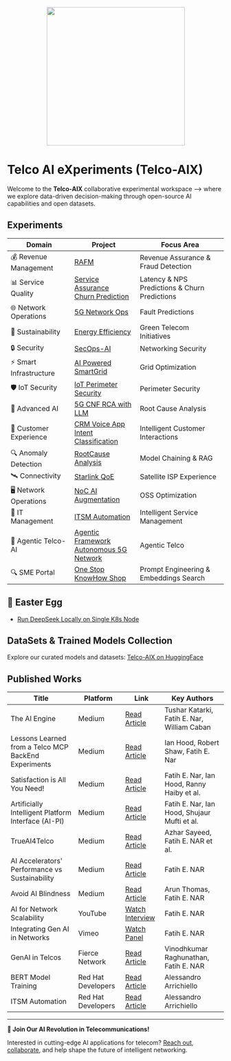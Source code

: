 <div align="center">
    <img src="https://raw.githubusercontent.com/tme-osx/Telco-AIX/main/images/logo3.png" width="321"/>
</div>

# Telco AI eXperiments (Telco-AIX)

Welcome to the **Telco-AIX** collaborative experimental workspace –> where we explore data-driven decision-making through open-source AI capabilities and open datasets.

## Experiments 

| Domain | Project | Focus Area |
|--------|---------|------------|
| 💰 Revenue Management | [RAFM](https://github.com/tme-osx/Telco-AIX/tree/main/revenueassurance) | Revenue Assurance & Fraud Detection |
| 📊 Service Quality | [Service Assurance](https://github.com/tme-osx/Telco-AIX/tree/main/serviceassurance) <br> [Churn Prediction](https://github.com/open-experiments/Telco-AIX/tree/main/churn)| Latency & NPS Predictions & Churn Predictions|
| 🌐 Network Operations | [5G Network Ops](https://github.com/tme-osx/Telco-AIX/tree/main/5gnetops) | Fault Predictions |
| 🌿 Sustainability | [Energy Efficiency](https://github.com/tme-osx/Telco-AIX/tree/main/sustainability) | Green Telecom Initiatives |
| 🔒 Security | [SecOps-AI](https://github.com/tme-osx/Telco-AIX/tree/main/secops) | Networking Security |
| ⚡ Smart Infrastructure | [AI Powered SmartGrid](https://github.com/tme-osx/Telco-AIX/tree/main/smartgrid) | Grid Optimization |
| 🛡️ IoT Security | [IoT Perimeter Security](https://github.com/tme-osx/Telco-AIX/tree/main/iot-sec) | Perimeter Security|
| 🤖 Advanced AI | [5G CNF RCA with LLM](https://github.com/ansonmez/5g_llm_ilab_demo) | Root Cause Analysis |
| 💬 Customer Experience | [CRM Voice App](https://github.com/tme-osx/Telco-AIX/tree/main/crm) <br> [Intent Classification](https://github.com/open-experiments/Telco-AIX/tree/main/intclass)| Intelligent Customer Interactions |
| 🔍 Anomaly Detection | [RootCause Analysis](https://github.com/tme-osx/Telco-AIX/tree/main/llm-rca) | Model Chaining & RAG |
| 🛰️ Connectivity | [Starlink QoE](https://github.com/tme-osx/Telco-AIX/tree/main/starlink) | Satellite ISP Experience |
| 🖥️ Network Operations | [NoC AI Augmentation](https://github.com/tme-osx/Telco-AIX/tree/main/5gprod) | OSS Optimization |
| 🎩 IT Management | [ITSM Automation](https://github.com/tme-osx/Telco-AIX/tree/main/itsm-ai-automation) | Intelligent Service Management |
| 🤖 Agentic Telco-AI | [Agentic Framework](https://github.com/tme-osx/Telco-AIX/tree/main/agentic) <br> [Autonomous 5G Network](https://github.com/open-experiments/Telco-AIX/tree/main/autonet)| Agentic Telco |
| 🔍 SME Portal | [One Stop KnowHow Shop](https://github.com/open-experiments/Telco-AIX/tree/main/telco-sme) | Prompt Engineering & Embeddings Search |

## 🥚 Easter Egg

- [Run DeepSeek Locally on Single K8s Node](https://github.com/tme-osx/Telco-AIX/tree/main/etc/deepseek)

## DataSets & Trained Models Collection
Explore our curated models and datasets:
[Telco-AIX on HuggingFace](https://huggingface.co/collections/fenar/telco-aix-66737384ab5687fe3d9a4b94)

## Published Works

| Title | Platform | Link | Key Authors |
|-------|----------|------|-------------|
| The AI Engine | Medium | [Read Article](https://medium.com/open-5g-hypercore/episode-xxviii-the-ai-engine-is-ready-but-wheres-the-rest-05b7d3d25fd0) |Tushar Katarki, Fatih E. Nar, William Caban |
| Lessons Learned from a Telco MCP BackEnd Experiments | Medium | [Read Article](https://medium.com/open-5g-hypercore/episode-xxvii-lessons-learned-from-a-telco-mcp-backend-experiments-bf14d90b1e6a) |Ian Hood, Robert Shaw, Fatih E. Nar |
| Satisfaction is All You Need! | Medium | [Read Article](https://medium.com/open-5g-hypercore/episode-xxv-satisfaction-is-all-you-need-9ff145d68385) | Fatih E. Nar, Ian Hood, Ranny Haiby et al. |
| Artificially Intelligent Platform Interface (AI-PI) | Medium | [Read Article](https://medium.com/open-5g-hypercore/episode-xxiv-artificially-intelligent-platform-interface-667f44dcecf1) | Fatih E. Nar, Ian Hood, Shujaur Mufti et al. |
| TrueAI4Telco | Medium | [Read Article](https://medium.com/open-5g-hypercore/episode-xxiii-trueai4telco-3e372898ce06) | Azhar Sayeed, Fatih E. NAR et al. |
| AI Accelerators' Performance vs Sustainability | Medium | [Read Article](https://medium.com/open-5g-hypercore/episode-xxii-ai-accelerators-performance-vs-sustainability-256244f83b1b) | Fatih E. NAR |
| Avoid AI Blindness | Medium | [Read Article](https://medium.com/open-5g-hypercore/episode-xxi-avoid-ai-blindness-for-business-vision-and-see-the-rainbow-954eaa0dfa80) | Arun Thomas, Fatih E. NAR |
| AI for Network Scalability | YouTube | [Watch Interview](https://www.youtube.com/watch?v=-gZ2xWLAw68) | Fatih E. NAR |
| Integrating Gen AI in Networks | Vimeo | [Watch Panel](https://vimeo.com/948208742) | Fatih E. NAR |
| GenAI in Telcos | Fierce Network | [Read Article](https://www.fierce-network.com/sponsored/genai-game-changer-telcos) | Vinodhkumar Raghunathan, Fatih E. NAR |
| BERT Model Training | Red Hat Developers | [Read Article](https://developers.redhat.com/blog/2024/07/23/how-train-bert-machine-learning-model-openshift-ai) | Alessandro Arrichiello |
| ITSM Automation | Red Hat Developers | [Read Article](https://developers.redhat.com/blog/2024/09/18/transforming-itsm-ansible-automation-gradual-approach) | Alessandro Arrichiello |

---

**🌟 Join Our AI Revolution in Telecommunications!** 

Interested in cutting-edge AI applications for telecom? [Reach out, collaborate](https://www.linkedin.com/in/fenar/), and help shape the future of intelligent networking.
